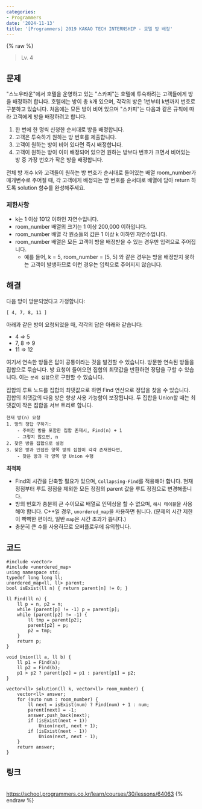 ```yaml
---
categories:
- Programmers
date: '2024-11-13'
title: '[Programmers] 2019 KAKAO TECH INTERNSHIP - 호텔 방 배정'
---
```


{% raw %}
> Lv. 4<br>

## 문제
"스노우타운"에서 호텔을 운영하고 있는 "스카피"는 호텔에 투숙하려는 고객들에게 방을 배정하려 합니다. 호텔에는 방이 총 k개 있으며, 각각의 방은 1번부터 k번까지 번호로 구분하고 있습니다. 처음에는 모든 방이 비어 있으며 "스카피"는 다음과 같은 규칙에 따라 고객에게 방을 배정하려고 합니다.

1.  한 번에 한 명씩 신청한 순서대로 방을 배정합니다.
2.  고객은 투숙하기 원하는 방 번호를 제출합니다.
3.  고객이 원하는 방이 비어 있다면 즉시 배정합니다.
4.  고객이 원하는 방이 이미 배정되어 있으면 원하는 방보다 번호가 크면서 비어있는 방 중 가장 번호가 작은 방을 배정합니다.

전체 방 개수 k와 고객들이 원하는 방 번호가 순서대로 들어있는 배열 room_number가 매개변수로 주어질 때, 각 고객에게 배정되는 방 번호를 순서대로 배열에 담아 return 하도록 solution 함수를 완성해주세요.

### 제한사항
-   k는 1 이상 1012  이하인 자연수입니다.
-   room_number 배열의 크기는 1 이상 200,000 이하입니다.
-   room_number 배열 각 원소들의 값은 1 이상 k 이하인 자연수입니다.
-   room_number 배열은 모든 고객이 방을 배정받을 수 있는 경우만 입력으로 주어집니다.
    -   예를 들어, k = 5, room_number = [5, 5] 와 같은 경우는 방을 배정받지 못하는 고객이 발생하므로 이런 경우는 입력으로 주어지지 않습니다.

## 해결
다음 방이 방문되었다고 가정합니다:
```
[ 4, 7, 8, 11 ]
```
아래과 같은 방이 요청되었을 때, 각각의 답은 아래와 같습니다:
- 4 => 5
- 7, 8 => 9
- 11 => 12

여기서 연속한 방들은 답이 공통이라는 것을 발견할 수 있습니다. 방문한 연속된 방들을 집합으로 묶습니다. 방 요청이 들어오면 집합의 최댓값을 반환하면 정답을 구할 수 있습니다. 이는 `분리 집합`으로 구현할 수 있습니다.

집합의 루트 노드를 집합의 최댓값으로 하면 Find 연산으로 정답을 찾을 수 있습니다. 집합의 최댓값의 다음 방은 항상 사용 가능함이 보장됩니다. 두 집합을 Union할 때는 최댓값이 작은 집합을 서브 트리로 합니다.

```
현재 방(n) 요청
1. 방의 정답 구하기:
	- 주어진 방을 포함한 집합 존재시, Find(n) + 1
	- 그렇지 않으면, n
2. 찾은 방을 집합으로 설정
3. 찾은 방과 인접한 양쪽 방의 집합이 각각 존재한다면,
	- 찾은 방과 각 양쪽 방 Union 수행
```

**최적화**
- Find의 시간을 단축할 필요가 있으며, `Collapsing-Find`를 적용해야 합니다. 현재 정점부터 루트 정점을 제외한 모든 정점의 parent 값을 루트 정점으로 변경해줍니다.
- 방의 번호가 충분히 큰 수이므로 배열로 인덱싱을 할 수 없으며, `해시 테이블`을 사용해야 합니다. C++일 경우, `unordered_map`을 사용하면 됩니다. (문제의 시간 제한이 빡빡한 편이라, 일반 `map`은 시간 초과가 뜹니다.)
- 충분히 큰 수를 사용하므로 오버플로우에 유의합니다.

## 코드
```
#include <vector>
#include <unordered_map>
using namespace std;
typedef long long ll;
unordered_map<ll, ll> parent;
bool isExist(ll n) { return parent[n] != 0; }

ll Find(ll n) {
    ll p = n, p2 = n;
    while (parent[p] != -1) p = parent[p];
    while (parent[p2] != -1) {
        ll tmp = parent[p2];
        parent[p2] = p;
        p2 = tmp;
    }
    return p;
}

void Union(ll a, ll b) {
    ll p1 = Find(a);
    ll p2 = Find(b);
    p1 > p2 ? parent[p2] = p1 : parent[p1] = p2;
}

vector<ll> solution(ll k, vector<ll> room_number) {
    vector<ll> answer;
    for (auto num : room_number) {
        ll next = isExist(num) ? Find(num) + 1 : num;
        parent[next] = -1;
        answer.push_back(next);
        if (isExist(next + 1))
            Union(next, next + 1);
        if (isExist(next - 1))
            Union(next, next - 1);
    }
    return answer;
}
```

## 링크
<br>https://school.programmers.co.kr/learn/courses/30/lessons/64063
{% endraw %}